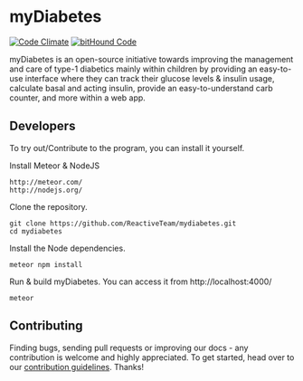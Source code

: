 # myDiabetes

[![Code Climate](https://codeclimate.com/github/ReactiveTeam/mydiabetes/badges/gpa.svg)](https://codeclimate.com/github/ReactiveTeam/mydiabetes)
[![bitHound Code](https://www.bithound.io/github/ReactiveTeam/mydiabetes/badges/code.svg)](https://www.bithound.io/github/ReactiveTeam/mydiabetes)

myDiabetes is an open-source initiative towards improving the management and care of type-1 diabetics mainly within children by providing an easy-to-use interface where they can track their glucose levels & insulin usage, calculate basal and acting insulin, provide an easy-to-understand carb counter, and more within a web app.

## Developers

To try out/Contribute to the program, you can install it yourself.

Install Meteor & NodeJS

```
http://meteor.com/
http://nodejs.org/
```

Clone the repository.

```
git clone https://github.com/ReactiveTeam/mydiabetes.git
cd mydiabetes
```

Install the Node dependencies.

```
meteor npm install
```

Run & build myDiabetes. You can access it from http://localhost:4000/

```
meteor
```

## Contributing

Finding bugs, sending pull requests or improving our docs - any contribution is welcome and highly appreciated. To get started, head over to our [contribution guidelines](CONTRIBUTING.md). Thanks!